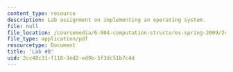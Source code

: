 ```yaml
---
content_type: resource
description: Lab assignment on implementing an operating system.
file: null
file_location: /coursemedia/6-004-computation-structures-spring-2009/2cc40c31f1183ed2ed9b5f3dc51b7c4d_MIT6_004s09_lab08.pdf
file_type: application/pdf
resourcetype: Document
title: 'Lab #8'
uid: 2cc40c31-f118-3ed2-ed9b-5f3dc51b7c4d
---
```

